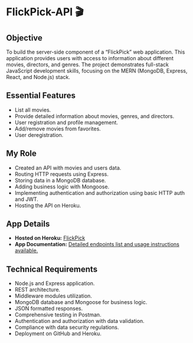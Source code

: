 # FlickPick-API 🎬

## Objective
To build the server-side component of a “FlickPick” web application. This application provides users with access to 
information about different movies, directors, and genres. 
The project demonstrates full-stack JavaScript development skills, focusing on the MERN (MongoDB, Express, React, and Node.js) stack.

## Essential Features
- List all movies.
- Provide detailed information about movies, genres, and directors.
- User registration and profile management.
- Add/remove movies from favorites.
- User deregistration.

## My Role
- Created an API with movies and users data.
- Routing HTTP requests using Express.
- Storing data in a MongoDB database.
- Adding business logic with Mongoose.
- Implementing authentication and authorization using basic HTTP auth and JWT.
- Hosting the API on Heroku.

## App Details
- **Hosted on Heroku:** [FlickPick](https://flickpick-1911bf3985c5.herokuapp.com/)
- **App Documentation:** [Detailed endpoints list and usage instructions available.](https://flickpick-1911bf3985c5.herokuapp.com/documentation)

## Technical Requirements
- Node.js and Express application.
- REST architecture.
- Middleware modules utilization.
- MongoDB database and Mongoose for business logic.
- JSON formatted responses.
- Comprehensive testing in Postman.
- Authentication and authorization with data validation.
- Compliance with data security regulations.
- Deployment on GitHub and Heroku.
